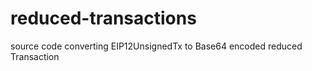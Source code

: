 # reduced-transactions
source code converting EIP12UnsignedTx to Base64 encoded reduced Transaction
